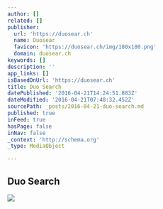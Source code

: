 ```yaml
---
author: []
related: []
publisher:
  url: 'https://duosear.ch'
  name: Duosear
  favicon: 'https://duosear.ch/img/180x180.png'
  domain: duosear.ch
keywords: []
description: ''
app_links: []
isBasedOnUrl: 'https://duosear.ch'
title: Duo Search
datePublished: '2016-04-21T14:24:51.883Z'
dateModified: '2016-04-21T07:48:32.452Z'
sourcePath: _posts/2016-04-21-duo-search.md
published: true
inFeed: true
hasPage: false
inNav: false
_context: 'http://schema.org'
_type: MediaObject

---
```

<article style=""><h1>Duo Search</h1><img src="https://duosear.ch/img/180x180.png" /></article>